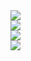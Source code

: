 <img src="https://i.imgur.com/9wwkihF.png"/>
<br>
<img src="https://i.imgur.com/sNzvDb4.png"/>
<br>
<img src="https://i.imgur.com/M9LOsDe.png"/>
<br>
<img src="https://i.imgur.com/18RUvqN.png"/>
